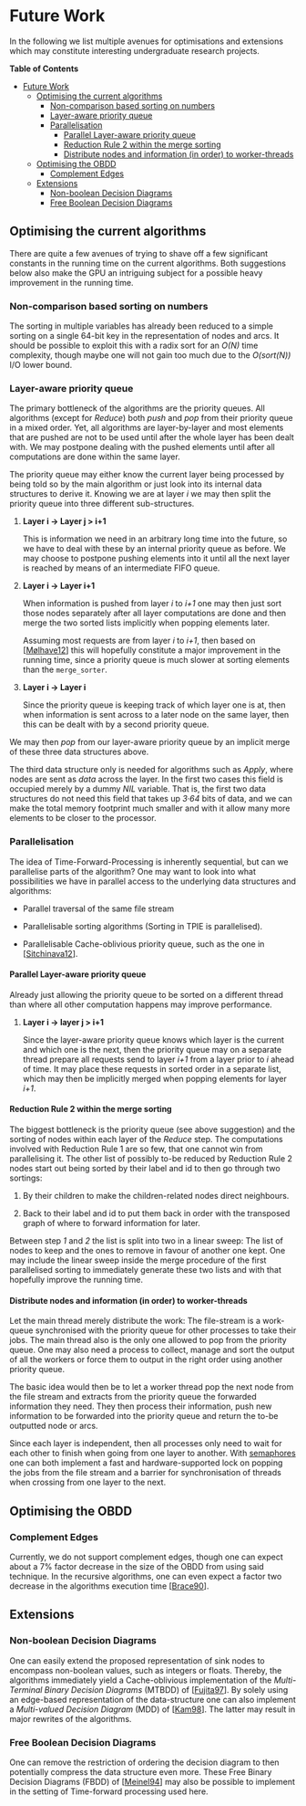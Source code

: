 # Future Work
In the following we list multiple avenues for optimisations and extensions which
may constitute interesting undergraduate research projects.

<!-- markdown-toc start - Don't edit this section. Run M-x markdown-toc-refresh-toc -->
**Table of Contents**

- [Future Work](#future-work)
    - [Optimising the current algorithms](#optimising-the-current-algorithms)
        - [Non-comparison based sorting on numbers](#non-comparison-based-sorting-on-numbers)
        - [Layer-aware priority queue](#layer-aware-priority-queue)
        - [Parallelisation](#parallelisation)
            - [Parallel Layer-aware priority queue](#parallel-layer-aware-priority-queue)
            - [Reduction Rule 2 within the merge sorting](#reduction-rule-2-within-the-merge-sorting)
            - [Distribute nodes and information (in order) to worker-threads](#distribute-nodes-and-information-in-order-to-worker-threads)
    - [Optimising the OBDD](#optimising-the-obdd)
        - [Complement Edges](#complement-edges)
    - [Extensions](#extensions)
        - [Non-boolean Decision Diagrams](#non-boolean-decision-diagrams)
        - [Free Boolean Decision Diagrams](#free-boolean-decision-diagrams)

<!-- markdown-toc end -->


## Optimising the current algorithms
There are quite a few avenues of trying to shave off a few significant constants
in the running time on the current algorithms. Both suggestions below also make
the GPU an intriguing subject for a possible heavy improvement in the running
time.

### Non-comparison based sorting on numbers
The sorting in multiple variables has already been reduced to a simple sorting
on a single 64-bit key in the representation of nodes and arcs. It should be
possible to exploit this with a radix sort for an _O(N)_ time complexity, though
maybe one will not gain too much due to the _O(sort(N))_ I/O lower bound.


### Layer-aware priority queue

The primary bottleneck of the algorithms are the priority queues. All algorithms
(except for _Reduce_) both _push_ and _pop_ from their priority queue in a mixed
order. Yet, all algorithms are layer-by-layer and most elements that are pushed
are not to be used until after the whole layer has been dealt with. We may
postpone dealing with the pushed elements until after all computations are done
within the same layer.

The priority queue may either know the current layer being processed by being
told so by the main algorithm or just look into its internal data structures to
derive it. Knowing we are at layer _i_ we may then split the priority queue into
three different sub-structures.

1. **Layer i → Layer j > i+1**

    This is information we need in an arbitrary long time into the future, so we
    have to deal with these by an internal priority queue as before. We may
    choose to postpone pushing elements into it until all the next layer is
    reached by means of an intermediate FIFO queue.

2. **Layer i → Layer i+1**

    When information is pushed from layer _i_ to _i+1_ one may then just sort
    those nodes separately after all layer computations are done and then merge
    the two sorted lists implicitly when popping elements later.

    Assuming most requests are from layer _i_ to _i+1_, then based on
    [[Mølhave12](/README.md#references)] this will hopefully constitute a major
    improvement in the running time, since a priority queue is much slower at
    sorting elements than the `merge_sorter`.

3. **Layer i → Layer i**

    Since the priority queue is keeping track of which layer one is at, then
    when information is sent across to a later node on the same layer, then this
    can be dealt with by a second priority queue.

We may then _pop_ from our layer-aware priority queue by an implicit merge of
these three data structures above.

The third data structure only is needed for algorithms such as _Apply_, where
nodes are sent as _data_ across the layer. In the first two cases this field is
occupied merely by a dummy _NIL_ variable. That is, the first two data
structures do not need this field that takes up _3·64_ bits of data, and we can
make the total memory footprint much smaller and with it allow many more
elements to be closer to the processor.


### Parallelisation
The idea of Time-Forward-Processing is inherently sequential, but can we
parallelise parts of the algorithm? One may want to look into what possibilities
we have in parallel access to the underlying data structures and algorithms:

- Parallel traversal of the same file stream

- Parallelisable sorting algorithms (Sorting in TPIE is parallelised).
  
- Parallelisable Cache-oblivious priority queue, such as the one in
  [[Sitchinava12](#references)].

#### Parallel Layer-aware priority queue

Already just allowing the priority queue to be sorted on a different thread than
where all other computation happens may improve performance.

1. **Layer i → layer j > i+1**

    Since the layer-aware priority queue knows which layer is the current and
    which one is the next, then the priority queue may on a separate thread
    prepare all requests send to layer _i+1_ from a layer prior to _i_ ahead of
    time. It may place these requests in sorted order in a separate list, which
    may then be implicitly merged when popping elements for layer _i+1_.


#### Reduction Rule 2 within the merge sorting

The biggest bottleneck is the priority queue (see above suggestion) and the
sorting of nodes within each layer of the _Reduce_ step. The computations
involved with Reduction Rule 1 are so few, that one cannot win from
parallelising it. The other list of possibly to-be reduced by Reduction Rule 2
nodes start out being sorted by their label and id to then go through two
sortings:

1. By their children to make the children-related nodes direct neighbours.

2. Back to their label and id to put them back in order with the transposed
   graph of where to forward information for later.

Between step _1_ and _2_ the list is split into two in a linear sweep: The list
of nodes to keep and the ones to remove in favour of another one kept. One may
include the linear sweep inside the merge procedure of the first parallelised
sorting to immediately generate these two lists and with that hopefully improve
the running time.


#### Distribute nodes and information (in order) to worker-threads

Let the main thread merely distribute the work: The file-stream is a work-queue
synchronised with the priority queue for other processes to take their jobs. The
main thread also is the only one allowed to pop from the priority queue. One may
also need a process to collect, manage and sort the output of all the workers or
force them to output in the right order using another priority queue.

The basic idea would then be to let a worker thread pop the next node from the
file stream and extracts from the priority queue the forwarded information they
need. They then process their information, push new information to be forwarded
into the priority queue and return the to-be outputted node or arcs.

Since each layer is independent, then all processes only need to wait for each
other to finish when going from one layer to another. With
[semaphores](https://en.wikipedia.org/wiki/Semaphore_(programming)) one can both
implement a fast and hardware-supported lock on popping the jobs from the file
stream and a barrier for synchronisation of threads when crossing from one layer
to the next.


## Optimising the OBDD

### Complement Edges
Currently, we do not support complement edges, though one can expect about a 7%
factor decrease in the size of the OBDD from using said technique. In the
recursive algorithms, one can even expect a factor two decrease in the
algorithms execution time [[Brace90](#references)].


## Extensions

### Non-boolean Decision Diagrams
One can easily extend the proposed representation of sink nodes to encompass
non-boolean values, such as integers or floats. Thereby, the algorithms
immediately yield a Cache-oblivious implementation of the _Multi-Terminal Binary
Decision Diagrams_ (MTBDD) of [[Fujita97](#references)]. By solely using an
edge-based representation of the data-structure one can also implement a
_Multi-valued Decision Diagram_ (MDD) of [[Kam98](#references)]. The latter may
result in major rewrites of the algorithms.

### Free Boolean Decision Diagrams
One can remove the restriction of ordering the decision diagram to then
potentially compress the data structure even more. These Free Binary Decision
Diagrams (FBDD) of [[Meinel94](#references)] may also be possible to implement
in the setting of Time-forward processing used here.
